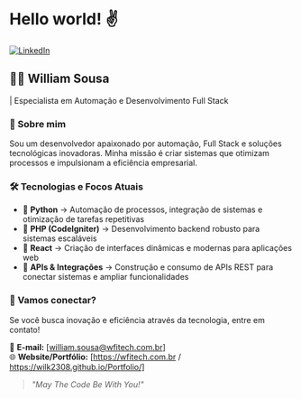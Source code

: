 # Hello world! ✌️  

[![LinkedIn](https://img.shields.io/badge/linkedin-%230077B5.svg?&style=for-the-badge&logo=linkedin&logoColor=white)](https://www.linkedin.com/in/william-embuscadoproximolevel/)  

## 👨‍💻 William Sousa  
| Especialista em Automação e Desenvolvimento Full Stack

### 🚀 Sobre mim  
Sou um desenvolvedor apaixonado por automação, Full Stack e soluções tecnológicas inovadoras. Minha missão é criar sistemas que otimizam processos e impulsionam a eficiência empresarial.  

### 🛠️ Tecnologias e Focos Atuais  
- 🔹 **Python** → Automação de processos, integração de sistemas e otimização de tarefas repetitivas  
- 🔹 **PHP (CodeIgniter)** → Desenvolvimento backend robusto para sistemas escaláveis  
- 🔹 **React** → Criação de interfaces dinâmicas e modernas para aplicações web  
- 🔹 **APIs & Integrações** → Construção e consumo de APIs REST para conectar sistemas e ampliar funcionalidades  

### 📡 Vamos conectar?  
Se você busca inovação e eficiência através da tecnologia, entre em contato!  

📩 **E-mail:** [william.sousa@wfitech.com.br]  
🌐 **Website/Portfólio:** [https://wfitech.com.br / https://wilk2308.github.io/Portfolio/]  

> _"May The Code Be With You!"_  

